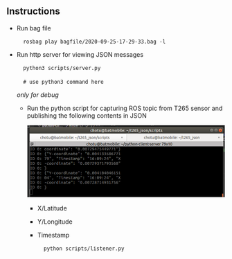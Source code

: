 
## Instructions
* Run bag file 
		
		rosbag play bagfile/2020-09-25-17-29-33.bag -l

* Run http server for viewing JSON messages

		python3 scripts/server.py
	
		# use python3 command here
   	*only for debug*
   	
  * Run the python script for capturing ROS topic from T265 sensor and publishing the following contents in JSON
  
    ![](docs/JSON_sample.png) 
    
   	* X/Latitude
   	* Y/Longitude
   	* Timestamp
   	
   			python scripts/listener.py		
   		